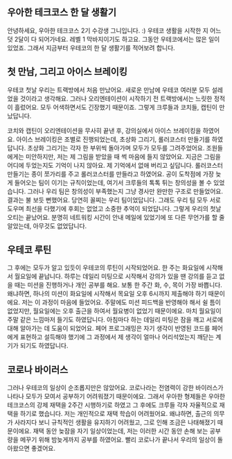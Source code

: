 ## 우아한 테크코스 한 달 생활기
  안녕하세요, 우아한 테크코스 2기 수강생 그니입니다. :) 우테코 생활을 시작한 지 어느덧 2달이 다 되어가네요. 레벨 1 막바지이기도 하고요. 그동안 우테코에서는 많은 일이 있었죠. 그래서 지금부터 우테코의 한 달 생활기를 적어보려 합니다.
 
## 첫 만남, 그리고 아이스 브레이킹
  우테코 첫날 우리는 트랙방에서 처음 만났어요. 새로운 만남에 우테코 여러분 모두 설레었을 것이라고 생각해요. 그러나 오리엔테이션이 시작하기 전 트랙방에서는 느릿한 정적이 흘렀어요. 모두 어색하면서도 긴장했기 때문이죠. 그렇게 크루들과 코치들, 캡틴이 만났답니다. 

  코치와 캡틴이 오리엔테이션을 무사히 끝낸 후, 강의실에서 아이스 브레이킹을 하였어요. 아이스 브레이킹은 조별로 진행되었는데, 초상화 그리기, 롤러코스터 만들기를 하였답니다. 초상화 그리기는 각자 한 부위씩 돌아가며 모두가 모두를 그려주었어요. 조원들에게는 미안하지만, 저는 제 그림을 받았을 때 썩 마음에 들지 않았어요. 지금은 그림을 어디에 두었는지도 기억이 나지 않아요. 제 기억에서 없애 버리고 싶답니다. 롤러코스터 만들기는 종이 쪼가리를 주고 롤러코스터를 만들라고 하였어요. 공이 도착점에 가장 늦게 들어오는 팀이 이기는 규칙이었는데, 여기서 크루들의 톡톡 튀는 창의성을 볼 수 있었습니다. 그러나 우리 팀은 창의성이 부족했는지 그냥 경사만 완만한 구조로 만들었어요. 결과는 불 보듯 뻔했어요. 당연히 꼴찌는 우리 팀이었답니다. 그래도 우리 팀 모두 서로 도우며 최선을 다했기에 후회는 없었고 소중한 추억이 되었답니다. 그렇게 우리의 첫날 오티는 끝났어요. 분명히 네트워킹 시간이 안내 메일에 있었기에 또 다른 무언가를 할 줄 알았는데, 아무것도 없었답니다. 
  
## 우테코 루틴
  그 후에는 모두가 알고 있듯이 우테코의 루틴이 시작되었어요. 한 주는 화요일에 시작해서 월요일에 끝납니다. 하루는 데일리 미팅으로 시작해서 강의가 있을 땐 강의를 듣고 없을 때는 미션을 진행하거나 개인 공부를 해요. 보통 한 주간 화, 수, 목이 가장 바쁩니다. 왜냐하면, 하나의 미션이 화요일에 시작해서 목요일 오후 6시까지 제출해야 하기 때문이에요. 저는 이 과정이 마음에 들었어요. 주말에도 미션 피드백을 반영해야 해서 쉴 틈이 없었지만, 월요일에는 오후 출근을 하여서 월요병이 없었기 때문이에요. 마치 월요일이 주말 같은 느낌마저 들기도 하였답니다. 아침마다 하는 데일리 미팅은 잠을 깨고 서로에 대해 알아가는 데 도움이 되었어요. 페어 프로그래밍은 자기 생각이 반영된 코드를 페어에게 표현하고 설득해야 했기에 그 과정에서 제 생각이 얼마나 어리석었는지 깨닫는 계기가 되기도 하였답니다.
  
## 코로나 바이러스
  그러나 우테코의 일상이 순조롭지만은 않았어요. 코로나라는 전염력이 강한 바이러스가 나타나 모두가 모여서 공부하기 어려워졌기 때문이에요. 그래서 우아한 형제들은 우아한 테크코스의 강제 재택을 2주간 시행하기로 하였고 그 후에도 크루들 각자 자율적으로 재택을 하기로 했습니다. 저는 개인적으로 재택 학습이 어려웠어요. 왜냐하면, 출근의 의무가 사라지다 보니 규칙적인 생활을 유지하기 어려웠고, 그로 인해 조금은 나태해졌기 때문이에요. 재택 동안 늦잠을 자기 일상이었는데, 저는 이러한 시간 동안 손해 보는 공부량을 메꾸기 위해 밤늦게까지 공부를 하였어요. 빨리 코로나가 끝나서 우리의 일상이 돌아왔으면 좋겠어요.
